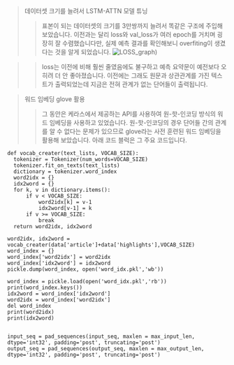 > 데이터셋 크기를 늘려서 LSTM-ATTN 모델 튜닝
> > 표본이 되는 데이터셋의 크기를 3만쌍까지 늘려서 똑같은 구조에 주입해 보았습니다. 이전과는 달리 loss와 val_loss가 여러 epoch를 거치며 굉장히 잘 수렴했습니다만, 실제 예측 결과를 확인해보니 overfiting이 생겼다는 것을 알게 되었습니다. 
![LOSS_graph](./NM_yoyak/13주차/13.jpg))

>  > loss는 이전에 비해 훨씬 줄였음에도 불구하고 예측 요약문이 예전보다 오히려 더 안 좋아졌습니다. 이전에는 그래도 원문과 상관관계를 가진 텍스트가 출력되었는데 지금은 전혀 관계가 없는 단어들이 출력됩니다.

> 워드 임베딩 glove 활용
> > 그 동안은 케라스에서 제공하는 API를 사용하여 원-핫-인코딩 방식의 워드 임베딩을 사용하고 있었습니다. 원-핫-인코딩의 경우 단어들 간의 관계를 알 수 없다는 문제가 있으므로 glove라는 사전 훈련된 워드 임베딩을 활용해 보았습니다.
> > 아래 코드 블럭은 그 주요 코드입니다.


``` python3
def vocab_creater(text_lists, VOCAB_SIZE):
  tokenizer = Tokenizer(num_words=VOCAB_SIZE)
  tokenizer.fit_on_texts(text_lists)
  dictionary = tokenizer.word_index
  word2idx = {}
  idx2word = {}
  for k, v in dictionary.items():
      if v < VOCAB_SIZE:
          word2idx[k] = v-1
          idx2word[v-1] = k
      if v >= VOCAB_SIZE:
          break
  return word2idx, idx2word

```
``` python3
word2idx, idx2word = vocab_creater(data['article']+data['highlights'],VOCAB_SIZE)
word_index = {}
word_index['word2idx'] = word2idx
word_index['idx2word'] = idx2word
pickle.dump(word_index, open('word_idx.pkl','wb'))

```
``` python3
word_index = pickle.load(open('word_idx.pkl','rb'))
print(word_index.keys())
idx2word = word_index['idx2word']
word2idx = word_index['word2idx']
del word_index
print(word2idx)
print(idx2word)

```
``` python3

input_seq = pad_sequences(input_seq, maxlen = max_input_len, dtype='int32', padding='post', truncating='post')
output_seq = pad_sequences(output_seq, maxlen = max_output_len, dtype='int32', padding='post', truncating='post')

```
